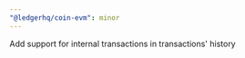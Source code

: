 ```yaml
---
"@ledgerhq/coin-evm": minor
---
```


Add support for internal transactions in transactions' history

